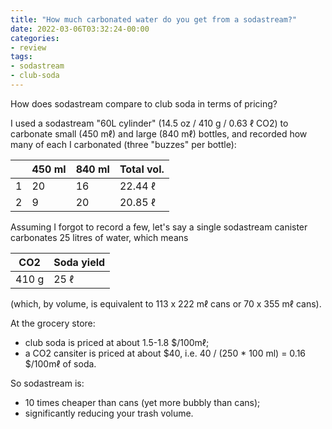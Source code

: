 ```yaml
---
title: "How much carbonated water do you get from a sodastream?"
date: 2022-03-06T03:32:24-00:00
categories:
- review
tags:
- sodastream
- club-soda
---
```


How does sodastream compare to club soda in terms of pricing?

<!--more-->

I used a sodastream "60L cylinder" (14.5 oz / 410 g / 0.63 &ell; CO2) to carbonate small (450 m&ell;) and large (840 m&ell;) bottles, and recorded how many of each I carbonated (three "buzzes" per bottle):

|     | 450 ml | 840 ml | Total vol.  |
|-----|--------|--------|-------------|
| 1   | 20     | 16     | 22.44 &ell; |
| 2   | 9      | 20     | 20.85 &ell; |

Assuming I forgot to record a few, let's say a single sodastream canister carbonates 25 litres of water, which means

| CO2   | Soda yield |
|-------|------------|
| 410 g | 25 &ell;   |

(which, by volume, is equivalent to 113 x 222 m&ell; cans or 70 x 355 m&ell; cans).

At the grocery store:

- club soda is priced at about 1.5-1.8 $/100m&ell;;
- a CO2 cansiter is priced at about $40, i.e. 40 / (250 * 100 ml) = 0.16 $/100m&ell; of soda.

So sodastream is:

- 10 times cheaper than cans (yet more bubbly than cans);
- significantly reducing your trash volume.
